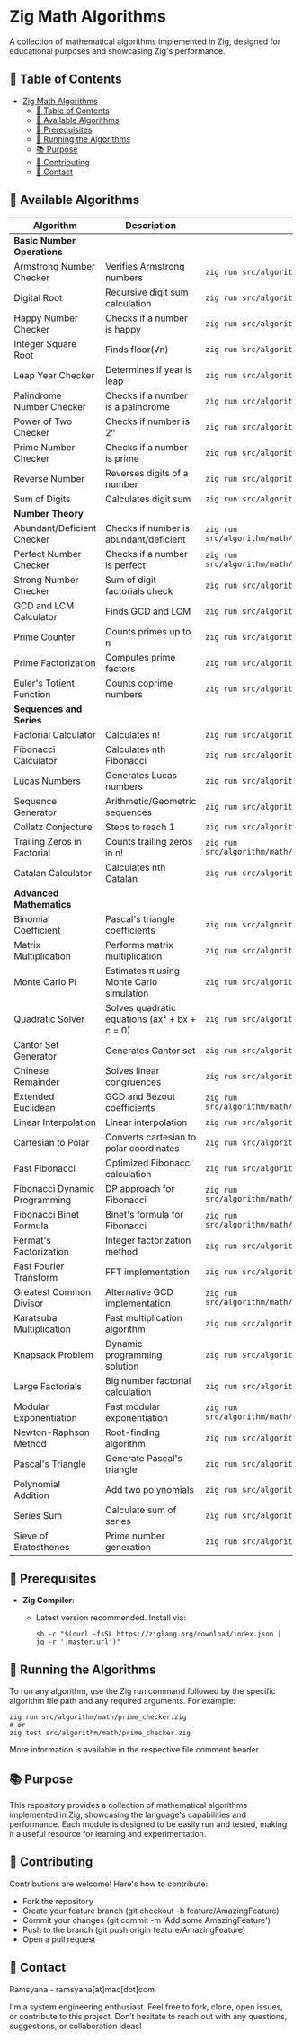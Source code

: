 # Zig Math Algorithms

A collection of mathematical algorithms implemented in Zig, designed for educational purposes and showcasing Zig's performance.

## 🚀 Table of Contents

- [Zig Math Algorithms](#zig-math-algorithms)
  - [🚀 Table of Contents](#-table-of-contents)
  - [🔢 Available Algorithms](#-available-algorithms)
  - [🚀 Prerequisites](#-prerequisites)
  - [🔧 Running the Algorithms](#-running-the-algorithms)
  - [📚 Purpose](#-purpose)
  - [🤝 Contributing](#-contributing)
  - [📧 Contact](#-contact)

## 🔢 Available Algorithms


| Algorithm | Description | Command | Difficulty |
|-----------|-------------|---------|------------|
| **Basic Number Operations** |
| Armstrong Number Checker | Verifies Armstrong numbers | `zig run src/algorithm/math/is_armstrong.zig` | Easy |
| Digital Root | Recursive digit sum calculation | `zig run src/algorithm/math/digital_root.zig` | Easy |
| Happy Number Checker | Checks if a number is happy | `zig run src/algorithm/math/happy_number.zig` | Easy |
| Integer Square Root | Finds floor(√n) | `zig run src/algorithm/math/integer_sqrt.zig` | Easy |
| Leap Year Checker | Determines if year is leap | `zig run src/algorithm/math/leap_year_checker.zig` | Easy |
| Palindrome Number Checker | Checks if a number is a palindrome | `zig run src/algorithm/math/palindrome_number.zig` | Easy |
| Power of Two Checker | Checks if number is 2ⁿ | `zig run src/algorithm/math/power_of_two.zig` | Easy |
| Prime Number Checker | Checks if a number is prime | `zig run src/algorithm/math/prime_checker.zig` | Easy |
| Reverse Number | Reverses digits of a number | `zig run src/algorithm/math/reverse_number.zig` | Easy |
| Sum of Digits | Calculates digit sum | `zig run src/algorithm/math/sum_of_digits.zig` | Easy |
| **Number Theory** |
| Abundant/Deficient Checker | Checks if number is abundant/deficient | `zig run src/algorithm/math/abundant_deficient_checker.zig` | Easy |
| Perfect Number Checker | Checks if a number is perfect | `zig run src/algorithm/math/perfect_number_checker.zig` | Easy |
| Strong Number Checker | Sum of digit factorials check | `zig run src/algorithm/math/strong_number_checker.zig` | Easy |
| GCD and LCM Calculator | Finds GCD and LCM | `zig run src/algorithm/math/gcd_lcm_calculator.zig` | Medium |
| Prime Counter | Counts primes up to n | `zig run src/algorithm/math/prime_counter.zig` | Medium |
| Prime Factorization | Computes prime factors | `zig run src/algorithm/math/prime_factorization.zig` | Medium |
| Euler's Totient Function | Counts coprime numbers | `zig run src/algorithm/math/euler_totient.zig` | Hard |
| **Sequences and Series** |
| Factorial Calculator | Calculates n! | `zig run src/algorithm/math/factorial.zig` | Easy |
| Fibonacci Calculator | Calculates nth Fibonacci | `zig run src/algorithm/math/fibonacci.zig` | Easy |
| Lucas Numbers | Generates Lucas numbers | `zig run src/algorithm/math/lucas_numbers.zig` | Easy |
| Sequence Generator | Arithmetic/Geometric sequences | `zig run src/algorithm/math/sequence_generator.zig` | Easy |
| Collatz Conjecture | Steps to reach 1 | `zig run src/algorithm/math/collatz_conjecture.zig` | Medium |
| Trailing Zeros in Factorial | Counts trailing zeros in n! | `zig run src/algorithm/math/factorial_trailing_zeroes.zig` | Medium |
| Catalan Calculator | Calculates nth Catalan | `zig run src/algorithm/math/catalan.zig` | Hard |
| **Advanced Mathematics** |
| Binomial Coefficient | Pascal's triangle coefficients | `zig run src/algorithm/math/binomial_coefficient.zig` | Medium |
| Matrix Multiplication | Performs matrix multiplication | `zig run src/algorithm/math/matrix_multiplication.zig` | Medium |
| Monte Carlo Pi | Estimates π using Monte Carlo simulation | `zig run src/algorithm/math/monte_carlo_pi.zig` | Medium |
| Quadratic Solver | Solves quadratic equations (ax² + bx + c = 0) | `zig run src/algorithm/math/quadratic_solver.zig` | Medium |
| Cantor Set Generator | Generates Cantor set | `zig run src/algorithm/math/cantor_set.zig -- 0 1 3` | Hard |
| Chinese Remainder | Solves linear congruences | `zig run src/algorithm/math/chinese_remainder.zig` | Hard |
| Extended Euclidean | GCD and Bézout coefficients | `zig run src/algorithm/math/euclidean_algorithm_extended.zig` | Hard |
| Linear Interpolation | Linear interpolation | `zig run src/algorithm/math/linear_interpolation.zig` | Hard |
| Cartesian to Polar | Converts cartesian to polar coordinates | `zig run src/algorithm/math/cartesian_to_polar.zig` | Medium |
| Fast Fibonacci | Optimized Fibonacci calculation | `zig run src/algorithm/math/fibonacci_fast.zig` | Medium |
| Fibonacci Dynamic Programming | DP approach for Fibonacci | `zig run src/algorithm/math/fibonacci_dynamic_programming.zig` | Medium |
| Fibonacci Binet Formula | Binet's formula for Fibonacci | `zig run src/algorithm/math/fibonacci_bnet_formula.zig` | Medium |
| Fermat's Factorization | Integer factorization method | `zig run src/algorithm/math/fermats_factorization.zig` | Hard |
| Fast Fourier Transform | FFT implementation | `zig run src/algorithm/math/fft.zig` | Hard |
| Greatest Common Divisor | Alternative GCD implementation | `zig run src/algorithm/math/greatest_common_divisor.zig` | Medium |
| Karatsuba Multiplication | Fast multiplication algorithm | `zig run src/algorithm/math/karatsuba.zig` | Hard |
| Knapsack Problem | Dynamic programming solution | `zig run src/algorithm/math/knapsack.zig` | Hard |
| Large Factorials | Big number factorial calculation | `zig run src/algorithm/math/large_factorials.zig` | Hard |
| Modular Exponentiation | Fast modular exponentiation | `zig run src/algorithm/math/modular_exponentiation.zig` | Medium |
| Newton-Raphson Method | Root-finding algorithm | `zig run src/algorithm/math/newton_raphson.zig` | Hard |
| Pascal's Triangle | Generate Pascal's triangle | `zig run src/algorithm/math/pascals_triangle.zig` | Medium |
| Polynomial Addition | Add two polynomials | `zig run src/algorithm/math/polynomial_add.zig` | Medium |
| Series Sum | Calculate sum of series | `zig run src/algorithm/math/series_sum.zig` | Easy |
| Sieve of Eratosthenes | Prime number generation | `zig run src/algorithm/math/sieve_of_eratosthenes.zig` | Medium |

## 🚀 Prerequisites

- **Zig Compiler**: 
  - Latest version recommended. Install via:

    ```shell
    sh -c "$(curl -fsSL https://ziglang.org/download/index.json | jq -r '.master.url')"
    ```

## 🔧 Running the Algorithms

To run any algorithm, use the Zig run command followed by the specific algorithm file path and any required arguments. For example:

```shell
zig run src/algorithm/math/prime_checker.zig
# or
zig test src/algorithm/math/prime_checker.zig
```

More information is available in the respective file comment header.

## 📚 Purpose

This repository provides a collection of mathematical algorithms implemented in Zig, showcasing the language's capabilities and performance. Each module is designed to be easily run and tested, making it a useful resource for learning and experimentation.

## 🤝 Contributing
Contributions are welcome! Here's how to contribute:
- Fork the repository
- Create your feature branch (git checkout -b feature/AmazingFeature)
- Commit your changes (git commit -m 'Add some AmazingFeature')
- Push to the branch (git push origin feature/AmazingFeature)
- Open a pull request

## 📧 Contact

Ramsyana - ramsyana[at]mac[dot]com

I'm a system engineering enthusiast. Feel free to fork, clone, open issues, or contribute to this project. Don’t hesitate to reach out with any questions, suggestions, or collaboration ideas!


